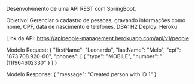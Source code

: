 Desenvolvimento de uma API REST com SpringBoot.

Objetivo: Gerenciar o cadastro de pessoas, gravando informações como nome, CPF, data de nascimento e telefones.
DBA: H2
Deploy: Heroku

Link da API: https://apipeople-management.herokuapp.com/api/v1/people

Modelo Request:
{
    "firstName": "Leonardo",
    "lastName": "Melo",
    "cpf": "873.708.920-00",
    "phones": [
        {
            "type": "MOBILE",
            "number": "(11)964602330"
        }
    ]
}


Modelo Response:
{
    "message": "Created person with ID 1"
}

